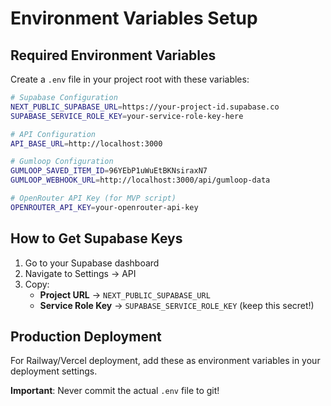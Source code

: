 # Environment Variables Setup

## Required Environment Variables

Create a `.env` file in your project root with these variables:

```bash
# Supabase Configuration
NEXT_PUBLIC_SUPABASE_URL=https://your-project-id.supabase.co
SUPABASE_SERVICE_ROLE_KEY=your-service-role-key-here

# API Configuration
API_BASE_URL=http://localhost:3000

# Gumloop Configuration  
GUMLOOP_SAVED_ITEM_ID=96YEbP1uWuEtBKNsiraxN7
GUMLOOP_WEBHOOK_URL=http://localhost:3000/api/gumloop-data

# OpenRouter API Key (for MVP script)
OPENROUTER_API_KEY=your-openrouter-api-key
```

## How to Get Supabase Keys

1. Go to your Supabase dashboard
2. Navigate to Settings → API  
3. Copy:
   - **Project URL** → `NEXT_PUBLIC_SUPABASE_URL`
   - **Service Role Key** → `SUPABASE_SERVICE_ROLE_KEY` (keep this secret!)

## Production Deployment

For Railway/Vercel deployment, add these as environment variables in your deployment settings.

**Important**: Never commit the actual `.env` file to git! 